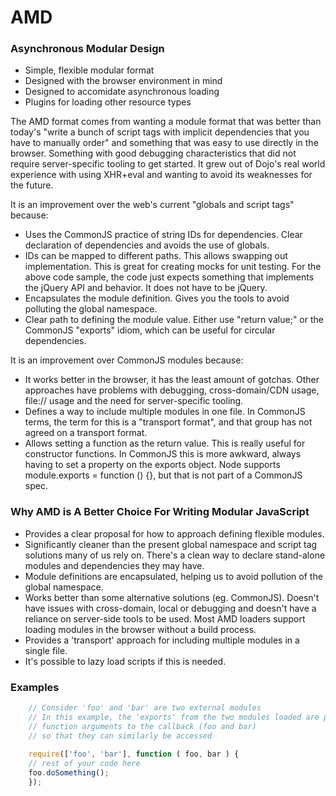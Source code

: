AMD
=========
### Asynchronous Modular Design

- Simple, flexible modular format
- Designed with the browser environment in mind
- Designed to accomidate asynchronous loading
- Plugins for loading other resource types

The AMD format comes from wanting a module format that was better than today's 
"write a bunch of script tags with implicit dependencies that you have to manually order" and 
something that was easy to use directly in the browser. Something with good debugging characteristics that did not 
require server-specific tooling to get started. It grew out of Dojo's real world experience 
with using XHR+eval and wanting to avoid its weaknesses for the future.

It is an improvement over the web's current "globals and script tags" because:

- Uses the CommonJS practice of string IDs for dependencies. Clear declaration 
  of dependencies and avoids the use of globals.
- IDs can be mapped to different paths. This allows swapping out implementation. This is great for creating 
  mocks for unit testing. For the above code sample, the code just expects something that implements the 
  jQuery API and behavior. It does not have to be jQuery.
- Encapsulates the module definition. Gives you the tools to avoid polluting the global namespace.
- Clear path to defining the module value. Either use "return value;" or the CommonJS "exports" idiom, which can be useful   for circular dependencies.

It is an improvement over CommonJS modules because:

- It works better in the browser, it has the least amount of gotchas. 
  Other approaches have problems with debugging, cross-domain/CDN usage, file:// usage and the need 
  for server-specific tooling.
- Defines a way to include multiple modules in one file. In CommonJS terms, 
  the term for this is a "transport format", and that group has not agreed on a transport format.
- Allows setting a function as the return value. This is really useful for constructor functions. 
  In CommonJS this is more awkward, always having to set a property on the exports 
  object. Node supports module.exports = function () {}, but that is not part of a CommonJS spec.


### Why AMD is A Better Choice For Writing Modular JavaScript

- Provides a clear proposal for how to approach defining flexible modules.
- Significantly cleaner than the present global namespace and script tag solutions many of us rely on. 
  There's a clean way to declare stand-alone modules and dependencies they may have.
- Module definitions are encapsulated, helping us to avoid pollution of the global namespace.
- Works better than some alternative solutions (eg. CommonJS). Doesn't have issues with cross-domain, local 
  or debugging and doesn't have a reliance on server-side tools to be used. Most AMD loaders 
  support loading modules in the browser without a build process.
- Provides a 'transport' approach for including multiple modules in a single file. 
- It's possible to lazy load scripts if this is needed.


### Examples
```javascript
    // Consider 'foo' and 'bar' are two external modules
    // In this example, the 'exports' from the two modules loaded are passed as
    // function arguments to the callback (foo and bar)
    // so that they can similarly be accessed
     
    require(['foo', 'bar'], function ( foo, bar ) {
    // rest of your code here
    foo.doSomething();
    });
```
